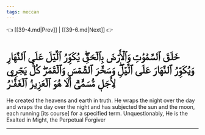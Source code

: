 ```yaml
---
tags: meccan
---
```


👈 [[39-4.md|Prev]] | [[39-6.md|Next]] 👉

# خَلَقَ ٱلسَّمَٰوَٰتِ وَٱلۡأَرۡضَ بِٱلۡحَقِّۖ يُكَوِّرُ ٱلَّيۡلَ عَلَى ٱلنَّهَارِ وَيُكَوِّرُ ٱلنَّهَارَ عَلَى ٱلَّيۡلِۖ وَسَخَّرَ ٱلشَّمۡسَ وَٱلۡقَمَرَۖ كُلّٞ يَجۡرِي لِأَجَلٖ مُّسَمًّىۗ أَلَا هُوَ ٱلۡعَزِيزُ ٱلۡغَفَّـٰرُ

He created the heavens and earth in truth. He wraps the night over the day and wraps the day over the night and has subjected the sun and the moon, each running [its course] for a specified term. Unquestionably, He is the Exalted in Might, the Perpetual Forgiver

---

